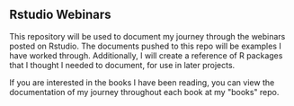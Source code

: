 ## Rstudio Webinars

This repository will be used to document my journey through the webinars posted on Rstudio. The documents pushed to this repo will be examples I have worked through. Additionally, I will create a reference of R packages that I thought I needed to document, for use in later projects.

If you are interested in the books I have been reading, you can view the documentation of my journey throughout each book at my "books" repo. 
